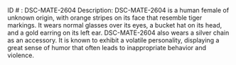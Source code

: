 ID # : DSC-MATE-2604
Description: DSC-MATE-2604 is a human female of unknown origin, with orange stripes on its face that resemble tiger markings. It wears normal glasses over its eyes, a bucket hat on its head, and a gold earring on its left ear. DSC-MATE-2604 also wears a silver chain as an accessory. It is known to exhibit a volatile personality, displaying a great sense of humor that often leads to inappropriate behavior and violence.